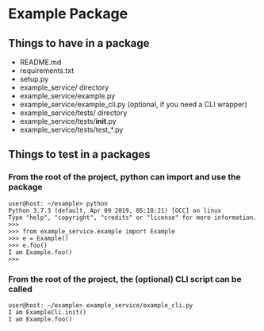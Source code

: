 # Example Package

## Things to have in a package

* README.md
* requirements.txt
* setup.py
* example_service/ directory
* example_service/example.py
* example_service/example_cli.py (optional, if you need a CLI wrapper)
* example_service/tests/ directory
* example_service/tests/__init__.py
* example_service/tests/test_*.py

## Things to test in a packages

### From the root of the project, python can import and use the package
```
user@host: ~/example> python
Python 3.7.3 (default, Apr 09 2019, 05:18:21) [GCC] on linux
Type "help", "copyright", "credits" or "license" for more information.
>>>
>>> from example_service.example import Example
>>> e = Example()
>>> e.foo()
I am Example.foo()
>>>
```

### From the root of the project, the (optional) CLI script can be called
```
user@host: ~/example> example_service/example_cli.py
I am ExampleCli.init()
I am Example.foo()
```
